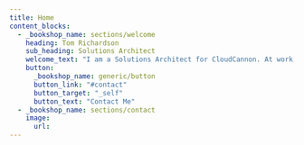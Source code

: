```yaml
---
title: Home
content_blocks:
  - _bookshop_name: sections/welcome
    heading: Tom Richardson
    sub_heading: Solutions Architect
    welcome_text: "I am a Solutions Architect for CloudCannon. At work, I craft solutions that help people get set up in CloudCannon's Content Management System. Outside of work, I am interested in creative web development and animations."
    button:
      _bookshop_name: generic/button
      button_link: "#contact"
      button_target: "_self"
      button_text: "Contact Me"
  - _bookshop_name: sections/contact
    image:
      url:
---
```

